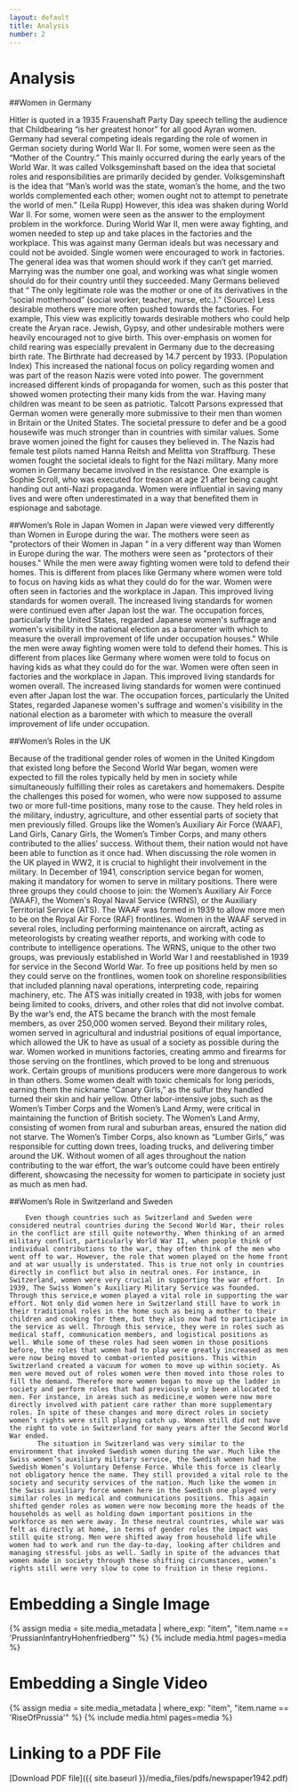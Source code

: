 ```yaml
---
layout: default
title: Analysis
number: 2
---
```


# Analysis

##Women in Germany

Hitler is quoted in a 1935 Frauenshaft Party Day speech telling the audience that Childbearing “is her greatest honor” for all good Ayran women. Germany had several competing ideals regarding the role of women in German society during World War II. For some,  women were seen as the “Mother of the Country.” This mainly occurred during the early years of the World War. It was called Volksgeminshaft based on the idea that societal roles and responsibilities are primarily decided by gender. Volksgeminshaft is the idea that  “Man’s world was the state, woman’s the home, and the two worlds complemented each other; women ought not to attempt to penetrate the world of men.” (Leila Rupp) However, this idea was shaken during World War II. For some, women were seen as the answer to the employment problem in the workforce. During World War II, men were away fighting, and women needed to step up and take places in the factories and the workplace. This was against many German ideals but was necessary and could not be avoided. Single women were encouraged to work in factories. The general idea was that women should work if they can’t get married. Marrying was the number one goal, and working was what single women should do for their country until they succeeded. Many Germans believed that “ The only legitimate role was the mother or one of its derivatives in the “social motherhood” (social worker, teacher, nurse, etc.).” (Source) Less desirable mothers were more often pushed towards the factories. For example,
This view was explicitly towards desirable mothers who could help create the Aryan race. Jewish, Gypsy, and other undesirable mothers were heavily encouraged not to give birth. This over-emphasis on women for child rearing was especially prevalent in Germany due to the decreasing birth rate. The Birthrate had decreased by 14.7 percent by 1933. (Population Index) This increased the national focus on policy regarding women and was part of the reason Nazis were voted into power. The government increased different kinds of propaganda for women, such as this poster that showed women protecting their many kids from the war. Having many children was meant to be seen as patriotic. Talcott Parsons expressed that German women were generally more submissive to their men than women in Britain or the United States. The societal pressure to defer and be a good housewife was much stronger than in countries with similar values. Some brave women joined the fight for causes they believed in. The Nazis had female test pilots named Hanna Reitsh and Melitta von Straffburg. These women fought the societal ideals to fight for the Nazi military. Many more women in Germany became involved in the resistance. One example is Sophie Scroll, who was executed for treason at age 21 after being caught handing out anti-Nazi propaganda. Women were influential in saving many lives and were often underestimated in a way that benefited them in espionage and sabotage.

##Women’s Role in Japan
Women in Japan were viewed very differently than Women in Europe during the war. The mothers were seen as "protectors of their Women in Japan " in a very different way than Women in Europe during the war. The mothers were seen as "protectors of their houses." While the men were away fighting women were told to defend their homes. This is different from places like Germany where women were told to focus on having kids as what they could do for the war.  Women were often seen in factories and the workplace in Japan. This improved living standards for women overall. The increased living standards for women were continued even after Japan lost the war. The occupation forces, particularly the United States, regarded Japanese women's suffrage and women's visibility in the national election as a barometer with which to measure the overall improvement of life under occupation houses." While the men were away fighting women were told to defend their homes. This is different from places like Germany where women were told to focus on having kids as what they could do for the war.  Women were often seen in factories and the workplace in Japan. This improved living standards for women overall. The increased living standards for women were continued even after Japan lost the war. The occupation forces, particularly the United States, regarded Japanese women's suffrage and women's visibility in the national election as a barometer with which to measure the overall improvement of life under occupation.

##Women’s Roles in the UK

Because of the traditional gender roles of women in the United Kingdom that existed long before the Second World War began, women were expected to fill the roles typically held by men in society while simultaneously fulfilling their roles as caretakers and homemakers. Despite the challenges this posed for women, who were now supposed to assume two or more full-time positions, many rose to the cause. They held roles in the military, industry, agriculture, and other essential parts of society that men previously filled. Groups like the Women’s Auxiliary Air Force (WAAF), Land Girls, Canary Girls, the Women’s Timber Corps, and many others contributed to the allies’ success. Without them, their nation would not have been able to function as it once had. 
When discussing the role women in the UK played in WW2, it is crucial to highlight their involvement in the military. In December of 1941, conscription service began for women, making it mandatory for women to serve in military positions. There were three groups they could choose to join: the Women’s Auxiliary Air Force (WAAF), the Women's Royal Naval Service (WRNS), or the Auxiliary Territorial Service (ATS). The WAAF was formed in 1939 to allow more men to be on the Royal Air Force (RAF) frontlines. Women in the WAAF served in several roles, including performing maintenance on aircraft, acting as meteorologists by creating weather reports, and working with code to contribute to intelligence operations. The WRNS, unique to the other two groups, was previously established in World War I and reestablished in 1939 for service in the Second World War. To free up positions held by men so they could serve on the frontlines, women took on shoreline responsibilities that included planning naval operations, interpreting code, repairing machinery, etc. The ATS was initially created in 1938, with jobs for women being limited to cooks, drivers, and other roles that did not involve combat. By the war’s end, the ATS became the branch with the most female members, as over 250,000 women served. 
Beyond their military roles, women served in agricultural and industrial positions of equal importance, which allowed the UK to have as usual of a society as possible during the war. Women worked in munitions factories, creating ammo and firearms for those serving on the frontlines, which proved to be long and strenuous work. Certain groups of munitions producers were more dangerous to work in than others. Some women dealt with toxic chemicals for long periods, earning them the nickname “Canary Girls,” as the sulfur they handled turned their skin and hair yellow. Other labor-intensive jobs, such as the Women’s Timber Corps and the Women’s Land Army, were critical in maintaining the function of British society. The Women’s Land Army, consisting of women from rural and suburban areas, ensured the nation did not starve. The Women’s Timber Corps, also known as “Lumber Girls,” was responsible for cutting down trees, loading trucks, and delivering timber around the UK. Without women of all ages throughout the nation contributing to the war effort, the war’s outcome could have been entirely different, showcasing the necessity for women to participate in society just as much as men had.

##Women’s Role in Switzerland and Sweden

        Even though countries such as Switzerland and Sweden were considered neutral countries during the Second World War, their roles in the conflict are still quite noteworthy. When thinking of an armed military conflict, particularly World War II, when people think of individual contributions to the war, they often think of the men who went off to war. However, the role that women played on the home front and at war usually is understated. This is true not only in countries directly in conflict but also in neutral ones. For instance, in Switzerland, women were very crucial in supporting the war effort. In 1939, The Swiss Women’s Auxiliary Military Service was founded. Through this service,e women played a vital role in supporting the war effort. Not only did women here in Switzerland still have to work in their traditional roles in the home such as being a mother to their children and cooking for them, but they also now had to participate in the service as well. Through this service, they were in roles such as medical staff, communication members, and logistical positions as well. While some of these roles had seen women in those positions before, the roles that women had to play were greatly increased as men were now being moved to combat-oriented positions. This within Switzerland created a vacuum for women to move up within society. As men were moved out of roles women were then moved into those roles to fill the demand. Therefore more women began to move up the ladder in society and perform roles that had previously only been allocated to men. For instance, in areas such as medicine,e women were now more directly involved with patient care rather than more supplementary roles. In spite of these changes and more direct roles in society women’s rights were still playing catch up. Women still did not have the right to vote in Switzerland for many years after the Second World War ended. 
           The situation in Switzerland was very similar to the environment that invoked Swedish women during the war. Much like the Swiss women’s auxiliary military service, the Swedish women had the Swedish Women’s Voluntary Defense Force. While this force is clearly not obligatory hence the name. They still provided a vital role to the society and security services of the nation. Much like the women in the Swiss auxiliary force women here in the Swedish one played very similar roles in medical and communications positions. This again shifted gender roles as women were now becoming more the heads of the households as well as holding down important positions in the workforce as men were away. In these neutral countries, while war was felt as directly at home, in terms of gender roles the impact was still quite strong. Men were shifted away from household life while women had to work and run the day-to-day, looking after children and managing stressful jobs as well. Sadly in spite of the advances that women made in society through these shifting circumstances, women’s rights still were very slow to come to fruition in these regions.


# Embedding a Single Image

{% assign media = site.media_metadata | where_exp: "item", "item.name == 'PrussianInfantryHohenfriedberg'" %}
{% include media.html pages=media %}

# Embedding a Single Video
{% assign media = site.media_metadata | where_exp: "item", "item.name == 'RiseOfPrussia'" %}
{% include media.html pages=media %}

# Linking to a PDF File

[Download PDF file]({{ site.baseurl }}/media_files/pdfs/newspaper1942.pdf)
